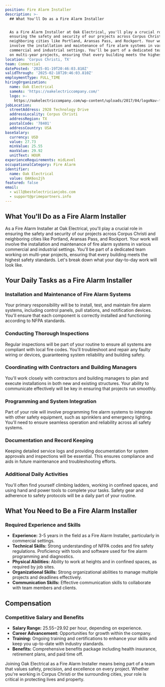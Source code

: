 ```yaml
---
position: Fire Alarm Installer
description: >-
  ## What You'll Do as a Fire Alarm Installer


  As a Fire Alarm Installer at Oak Electrical, you'll play a crucial role in
  ensuring the safety and security of our projects across Corpus Christi and
  neighboring cities like Portland, Aransas Pass, and Rockport. Your work will
  involve the installation and maintenance of fire alarm systems in various
  commercial and industrial settings. You'll be part of a dedicated team working
  on multi-year projects, ensuring that every building meets the highest safe...
location: 'Corpus Christi, TX'
team: Commercial
datePosted: '2025-01-19T20:46:03.810Z'
validThrough: '2025-02-18T20:46:03.810Z'
employmentType: FULL_TIME
hiringOrganization:
  name: Oak Electrical
  sameAs: 'https://oakelectriccompany.com/'
  logo: >-
    https://oakelectriccompany.com/wp-content/uploads/2017/04/logoNav-for-web.png
jobLocation:
  streetAddress: 2928 Technology Drive
  addressLocality: Corpus Christi
  addressRegion: TX
  postalCode: '78401'
  addressCountry: USA
baseSalary:
  currency: USD
  value: 27.73
  minValue: 25.55
  maxValue: 29.92
  unitText: HOUR
experienceRequirements: midLevel
occupationalCategory: Fire Alarm
identifier:
  name: Oak Electrical
  value: OAK6os2jh
featured: false
email:
  - will@bestelectricianjobs.com
  - support@primepartners.info
---
```




## What You'll Do as a Fire Alarm Installer

As a Fire Alarm Installer at Oak Electrical, you'll play a crucial role in ensuring the safety and security of our projects across Corpus Christi and neighboring cities like Portland, Aransas Pass, and Rockport. Your work will involve the installation and maintenance of fire alarm systems in various commercial and industrial settings. You'll be part of a dedicated team working on multi-year projects, ensuring that every building meets the highest safety standards. Let's break down what your day-to-day work will look like.

## Your Daily Tasks as a Fire Alarm Installer

### Installation and Maintenance of Fire Alarm Systems

Your primary responsibility will be to install, test, and maintain fire alarm systems, including control panels, pull stations, and notification devices. You'll ensure that each component is correctly installed and functioning according to NFPA standards.

### Conducting Thorough Inspections

Regular inspections will be part of your routine to ensure all systems are compliant with local fire codes. You'll troubleshoot and repair any faulty wiring or devices, guaranteeing system reliability and building safety.

### Coordinating with Contractors and Building Managers

You'll work closely with contractors and building managers to plan and execute installations in both new and existing structures. Your ability to communicate effectively will be key in ensuring that projects run smoothly.

### Programming and System Integration

Part of your role will involve programming fire alarm systems to integrate with other safety equipment, such as sprinklers and emergency lighting. You'll need to ensure seamless operation and reliability across all safety systems.

### Documentation and Record Keeping

Keeping detailed service logs and providing documentation for system approvals and inspections will be essential. This ensures compliance and aids in future maintenance and troubleshooting efforts.

### Additional Daily Activities

You'll often find yourself climbing ladders, working in confined spaces, and using hand and power tools to complete your tasks. Safety gear and adherence to safety protocols will be a daily part of your routine.

## What You Need to Be a Fire Alarm Installer

### Required Experience and Skills

- **Experience:** 3-5 years in the field as a Fire Alarm Installer, particularly in commercial settings.
- **Technical Skills:** Strong understanding of NFPA codes and fire safety regulations. Proficiency with tools and software used for fire alarm programming and diagnostics.
- **Physical Abilities:** Ability to work at heights and in confined spaces, as required by job sites.
- **Organizational Skills:** Strong organizational abilities to manage multiple projects and deadlines effectively.
- **Communication Skills:** Effective communication skills to collaborate with team members and clients.

## Compensation

### Competitive Salary and Benefits

- **Salary Range:** $25.55-$29.92 per hour, depending on experience.
- **Career Advancement:** Opportunities for growth within the company.
- **Training:** Ongoing training and certifications to enhance your skills and keep you up-to-date with industry standards.
- **Benefits:** Comprehensive benefits package including health insurance, retirement plans, and paid time off.

Joining Oak Electrical as a Fire Alarm Installer means being part of a team that values safety, precision, and excellence on every project. Whether you're working in Corpus Christi or the surrounding cities, your role is critical in protecting lives and property.